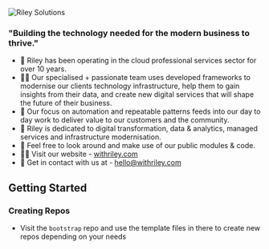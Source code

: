 ![Riley Solutions](https://c.na39.content.force.com/servlet/servlet.ImageServer?id=0150L00000B0QGLQA3&oid=00DE0000000c48tMAA)

### "Building the technology needed for the modern business to thrive."

- 🌱 Riley has been operating in the cloud professional services sector for over 10 years.
- 🙋‍♀️ Our specialised + passionate team uses developed frameworks to modernise our clients technology infrastructure, help them to gain insights from their data, and create new digital services that will shape the future of their business.
- 🎡 Our focus on automation and repeatable patterns feeds into our day to day work to deliver value to our customers and the community.
- 🧙 Riley is dedicated to digital transformation, data & analytics, managed services and infrastructure modernisation. 
- 🌈 Feel free to look around and make use of our public modules & code.
- 👩‍💻 Visit our website - [withriley.com](https://withriley.com)
- 📧 Get in contact with us at - [hello@withriley.com](mailto:hello@withriley.com)

<!--
Made with 🖤
🙇‍♂️🎤⬇️
-->

## Getting Started

### Creating Repos

- Visit the `bootstrap` repo and use the template files in there to create new repos depending on your needs
